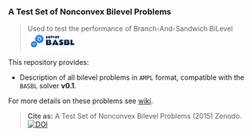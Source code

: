 ### A Test Set of Nonconvex Bilevel Problems 

> Used to test the performance of Branch-And-Sandwich BiLevel
<a href="https://github.com/basblsolver/manual/wiki"><img src="https://github.com/basblsolver/manual/blob/master/images/BASBL-logo-landscape.png" width="100"></a>

This repository provides:
* Description of all bilevel problems in `AMPL` format, compatible with the `BASBL` solver __v0.1__.

For more details on these problems see [wiki](https://github.com/basblsolver/test-problems/wiki).

> __Cite as:__ A Test Set of Nonconvex Bilevel Problems (2015) Zenodo. 
[![DOI](https://zenodo.org/badge/19541/basblsolver/test-problems.svg)](https://zenodo.org/badge/latestdoi/19541/basblsolver/test-problems)
